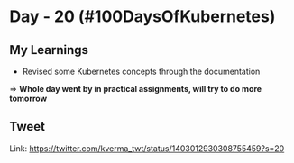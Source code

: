 # Day - 20 (#100DaysOfKubernetes)

## My Learnings

* Revised some Kubernetes concepts through the documentation

=> **Whole day went by in practical assignments, will try to do more tomorrow**



## Tweet

Link: https://twitter.com/kverma_twt/status/1403012930308755459?s=20

